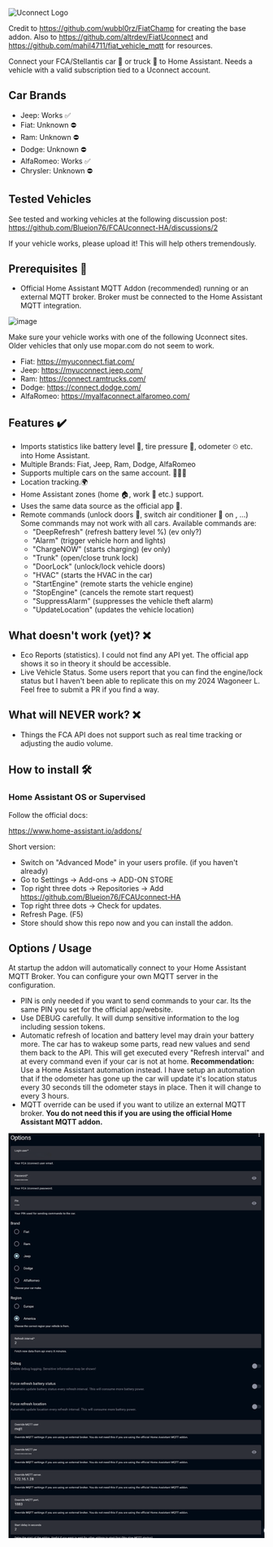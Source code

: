 ![Uconnect Logo](https://www.driveuconnect.com/content/dam/uconnect/global/header/Uconnect-small.png)

Credit to https://github.com/wubbl0rz/FiatChamp for creating the base addon. Also to https://github.com/altrdev/FiatUconnect and https://github.com/mahil4711/fiat_vehicle_mqtt for resources.

Connect your FCA/Stellantis car 🚗 or truck 🚚 to Home Assistant. Needs a vehicle with a valid subscription tied to a Uconnect account.

## Car Brands

- Jeep: Works ✅
- Fiat: Unknown ⛔
- Ram: Unknown ⛔
- Dodge: Unknown ⛔
- AlfaRomeo: Works ✅
- Chrysler: Unknown ⛔


## Tested Vehicles

See tested and working vehicles at the following discussion post: https://github.com/Blueion76/FCAUconnect-HA/discussions/2

If your vehicle works, please upload it! This will help others tremendously.

## Prerequisites 📃

- Official Home Assistant MQTT Addon (recommended) running or an external MQTT broker. Broker must be connected to the Home Assistant MQTT integration.

![image](https://user-images.githubusercontent.com/30373916/196045271-44287d3f-93ba-49c0-a72f-0bc92042efbb.png)

Make sure your vehicle works with one of the following Uconnect sites. Older vehicles that only use mopar.com do not seem to work.

- Fiat: https://myuconnect.fiat.com/
- Jeep: https://myuconnect.jeep.com/
- Ram: https://connect.ramtrucks.com/
- Dodge: https://connect.dodge.com/
- AlfaRomeo: https://myalfaconnect.alfaromeo.com/

## Features ✔️

- Imports statistics like battery level 🔋, tire pressure ‍💨, odometer ⏲ etc. into Home Assistant.
- Multiple Brands: Fiat, Jeep, Ram, Dodge, AlfaRomeo
- Supports multiple cars on the same account. 🚙🚗🚕
- Location tracking.🌍
- Home Assistant zones (home 🏠, work 🏦 etc.) support.
- Uses the same data source as the official app 📱.
- Remote commands (unlock doors 🚪, switch air conditioner 🧊 on , ...) Some commands may not work with all cars. Available commands are:
  - "DeepRefresh" (refresh battery level %) (ev only?)
  - "Alarm" (trigger vehicle horn and lights)
  - "ChargeNOW" (starts charging) (ev only)
  - "Trunk" (open/close trunk lock)
  - "DoorLock" (unlock/lock vehicle doors)
  - "HVAC" (starts the HVAC in the car)
  - "StartEngine" (remote starts the vehicle engine)
  - "StopEngine" (cancels the remote start request)
  - "SuppressAlarm" (suppresses the vehicle theft alarm)
  - "UpdateLocation" (updates the vehicle location)

## What doesn't work (yet)? ❌

- Eco Reports (statistics). I could not find any API yet. The official app shows it so in theory it should be accessible.
- Live Vehicle Status. Some users report that you can find the engine/lock status but I haven't been able to replicate this on my 2024 Wagoneer L. Feel free to submit a PR if you find a way.

## What will NEVER work? ❌

- Things the FCA API does not support such as real time tracking or adjusting the audio volume.

## How to install 🛠️

### Home Assistant OS or Supervised

Follow the official docs:

https://www.home-assistant.io/addons/ 

Short version:

- Switch on "Advanced Mode" in your users profile. (if you haven't already)
- Go to Settings -> Add-ons -> ADD-ON STORE
- Top right three dots -> Repositories -> Add https://github.com/Blueion76/FCAUconnect-HA
- Top right three dots -> Check for updates.
- Refresh Page. (F5)
- Store should show this repo now and you can install the addon.

## Options / Usage

At startup the addon will automatically connect to your Home Assistant MQTT Broker. You can configure your own MQTT server in the configuration.

- PIN is only needed if you want to send commands to your car. Its the same PIN you set for the official app/website.
- Use DEBUG carefully. It will dump sensitive information to the log including session tokens.
- Automatic refresh of location and battery level may drain your battery more. The car has to wakeup some parts, read new values and send them back to the API. This will get executed every "Refresh interval" and at every command even if your car is not at home. __Recommendation:__  Use a Home Assistant automation instead. I have setup an automation that if the odometer has gone up the car will update it's location status every 30 seconds till the odometer stays in place. Then it will change to every 3 hours.
- MQTT override can be used if you want to utilize an external MQTT broker. __You do not need this if you are using the official Home Assistant MQTT addon.__

<img src="https://raw.githubusercontent.com/Blueion76/FCAUconnect-HA/refs/heads/master/options.png" width="700px">
